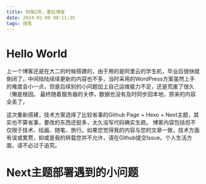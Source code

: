 ```yaml
---
title: 时隔2年，重启博客
date: 2024-02-08 00:11:35
tags: 随笔
---
```


# Hello World
上一个博客还是在大二的时候搭建的，由于用的是阿里云的学生机，毕业后很快就倒闭了，中间陆陆续续更新的内容也不多，当时采用的WordPress方案虽然上手的难度会小一点，但是后续别的小问题加上自己运维能力不足，还是荒废了很久（懒是根因。
最终随着服务器的关停，数据也没有及时同步回本地，原来的内容全丢了，

这次重新搭建，技术方案选择了比较省事的Github Page + Hexo + Next主题，其实也不算省事，要改的东西还挺多，太久没写代码确实生疏。
博客内容包括但不仅限于技术、绘画、随笔、旅行。如果您觉得我的内容与您的文章一致，技术方面有误或累赘，抑或是我的转载您并不允许，请在Github提交Issue。个人生活方面，请不必过于追究。

# Next主题部署遇到的小问题
